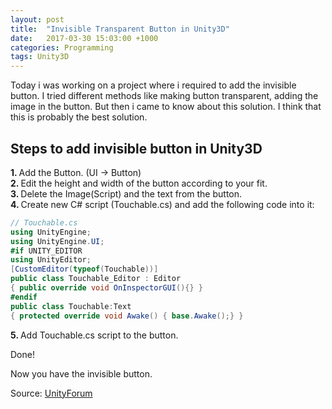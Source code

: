 ```yaml
---
layout: post
title:  "Invisible Transparent Button in Unity3D"
date:   2017-03-30 15:03:00 +1000
categories: Programming
tags: Unity3D
---
```

Today i was working on a project where i required to add the invisible button. I tried different methods like making button transparent, adding the image in the button. But then i came to know about this solution. I think that this is probably the best solution.

<h2>Steps to add invisible button in Unity3D</h2>

<strong>1. </strong>Add the Button. (UI -&gt; Button)<br/>
<strong>2. </strong>Edit the height and width of the button according to your fit.<br/>
<strong>3. </strong>Delete the Image(Script) and the text from the button.<br />
<strong>4. </strong>Create new C# script (Touchable.cs) and add the following code into it:


```csharp
// Touchable.cs
using UnityEngine;
using UnityEngine.UI;
#if UNITY_EDITOR
using UnityEditor;
[CustomEditor(typeof(Touchable))]
public class Touchable_Editor : Editor
{ public override void OnInspectorGUI(){} }
#endif
public class Touchable:Text
{ protected override void Awake() { base.Awake();} }
```

<strong>5. </strong>Add Touchable.cs script to the button.

Done!

Now you have the invisible button.

Source: <a href="http://answers.unity3d.com/questions/801928/46-ui-making-a-button-transparent.html">UnityForum</a>

